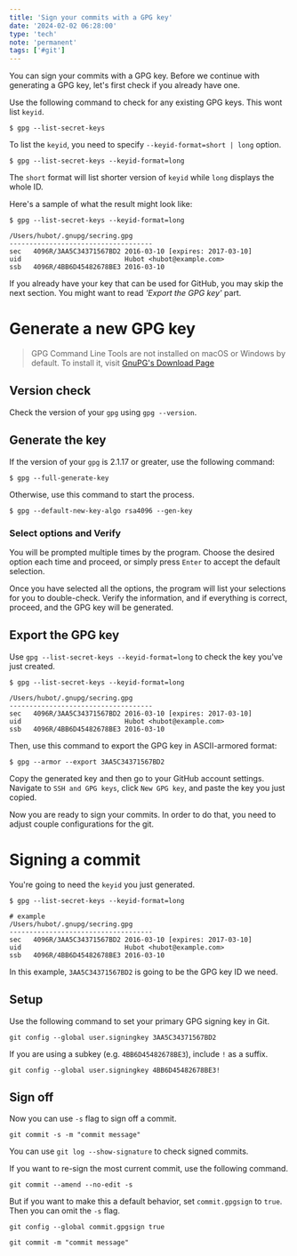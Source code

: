 ```yaml
---
title: 'Sign your commits with a GPG key'
date: '2024-02-02 06:28:00'
type: 'tech'
note: 'permanent'
tags: ['#git']
---
```


You can sign your commits with a GPG key. Before we continue with generating a GPG key, let's first check if you already have one.

Use the following command to check for any existing GPG keys. This wont list `keyid`.

```shell
$ gpg --list-secret-keys
```

To list the `keyid`, you need to specify `--keyid-format=short | long` option.

```shell
$ gpg --list-secret-keys --keyid-format=long
```

The `short` format will list shorter version of `keyid` while `long` displays the whole ID.

Here's a sample of what the result might look like:

```shell
$ gpg --list-secret-keys --keyid-format=long

/Users/hubot/.gnupg/secring.gpg
------------------------------------
sec   4096R/3AA5C34371567BD2 2016-03-10 [expires: 2017-03-10]
uid                          Hubot <hubot@example.com>
ssb   4096R/4BB6D45482678BE3 2016-03-10
```

If you already have your key that can be used for GitHub, you may skip the next section. You might want to read _'Export the GPG key'_ part.

# Generate a new GPG key

> GPG Command Line Tools are not installed on macOS or Windows by default. To install it, visit [GnuPG's Download Page](https://www.gnupg.org/download/)

## Version check

Check the version of your `gpg` using `gpg --version`. 

## Generate the key

If the version of your `gpg` is 2.1.17 or greater, use the following command:
```shell
$ gpg --full-generate-key
```

Otherwise, use this command to start the process.
```shell
$ gpg --default-new-key-algo rsa4096 --gen-key
```

### Select options and Verify

You will be prompted multiple times by the program. Choose the desired option each time and proceed, or simply press `Enter` to accept the default selection.

Once you have selected all the options, the program will list your selections for you to double-check. Verify the information, and if everything is correct, proceed, and the GPG key will be generated.

## Export the GPG key

Use `gpg --list-secret-keys --keyid-format=long` to check the key you've just created.

```shell
$ gpg --list-secret-keys --keyid-format=long

/Users/hubot/.gnupg/secring.gpg
------------------------------------
sec   4096R/3AA5C34371567BD2 2016-03-10 [expires: 2017-03-10]
uid                          Hubot <hubot@example.com>
ssb   4096R/4BB6D45482678BE3 2016-03-10
```

Then, use this command to export the GPG key in ASCII-armored format:

```shell
$ gpg --armor --export 3AA5C34371567BD2
```

Copy the generated key and then go to your GitHub account settings.
Navigate to `SSH and GPG keys`, click `New GPG key`, and paste the key you just copied.

Now you are ready to sign your commits. In order to do that, you need to adjust couple configurations for the git.

# Signing a commit

You're going to need the `keyid` you just generated. 

```shell
$ gpg --list-secret-keys --keyid-format=long

# example
/Users/hubot/.gnupg/secring.gpg
------------------------------------
sec   4096R/3AA5C34371567BD2 2016-03-10 [expires: 2017-03-10]
uid                          Hubot <hubot@example.com>
ssb   4096R/4BB6D45482678BE3 2016-03-10
```

In this example, `3AA5C34371567BD2` is going to be the GPG key ID we need.

## Setup

Use the following command to set your primary GPG signing key in Git.
```shell
git config --global user.signingkey 3AA5C34371567BD2
```

If you are using a subkey (e.g. `4BB6D45482678BE3`), include `!` as a suffix.

```shell
git config --global user.signingkey 4BB6D45482678BE3!
```

## Sign off

Now you can use `-s` flag to sign off a commit.

```shell
git commit -s -m "commit message"
```

You can use `git log --show-signature` to check signed commits.

If you want to re-sign the most current commit, use the following command.
```shell
git commit --amend --no-edit -s
```

But if you want to make this a default behavior, set `commit.gpgsign` to `true`. Then you can omit the `-s` flag.

```shell
git config --global commit.gpgsign true

git commit -m "commit message"
```
